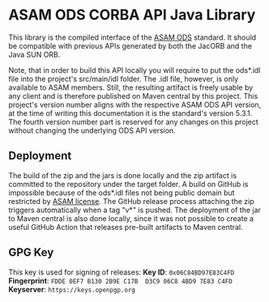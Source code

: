 # ASAM ODS CORBA API Java Library

This library is the compiled interface of the [ASAM ODS](https://www.asam.net/standards/detail/ods/) standard. It should be compatible with previous APIs generated by both the JacORB and the Java SUN ORB.

Note, that in order to build this API locally you will require to put the ods*.idl file into the project's src/main/idl folder. The .idl file, however, is only available to ASAM members. Still, the resulting artifact is freely usable by any client and is therefore published on Maven central by this project. This project's version number aligns with the respective ASAM ODS API version, at the time of writing this documentation it is the standard's version 5.3.1. The fourth version number part is reserved for any changes on this project without changing the underlying ODS API version.

## Deployment

The build of the zip and the jars is done locally and the zip artifact is committed to the repository under the target folder. A build on GitHub is impossible because of the ods*.idl files not being public domain but restricted by [ASAM license](https://www.asam.net/license/). The GitHub release process attaching the zip triggers automatically when a tag "v*" is pushed. The deployment of the jar to Maven central is also done locally, since it was not possible to create a useful GitHub Action that releases pre-built artifacts to Maven central.

## GPG Key

This key is used for signing of releases:
**Key ID**: `0x06C84BD97E83C4FD`  
**Fingerprint**: `FDDE 0EF7 B130 2B9E C17B  D3C9 06C8 4BD9 7E83 C4FD`  
**Keyserver**: `https://keys.openpgp.org`
